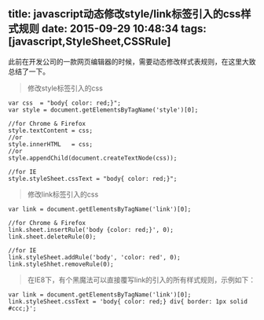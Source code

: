 title: javascript动态修改style/link标签引入的css样式规则
date: 2015-09-29 10:48:34
tags: [javascript,StyleSheet,CSSRule]
---
此前在开发公司的一款网页编辑器的时候，需要动态修改样式表规则，在这里大致总结了一下。

>修改style标签引入的css

    var css  = "body{ color: red;}";
    var style = document.getElementsByTagName('style')[0];

    //for Chrome & Firefox
    style.textContent = css;
    //or
    style.innerHTML   = css;
    //or
    style.appendChild(document.createTextNode(css));

    //for IE
    style.styleSheet.cssText = "body{ color: red;}";

>修改link标签引入的css

    var link = document.getElementsByTagName('link')[0];

    //for Chrome & Firefox
    link.sheet.insertRule('body {color: red;}', 0);
    link.sheet.deleteRule(0);

    //for IE
    link.styleSheet.addRule('body', 'color: red', 0);
    link.styleShhet.removeRule(0);

>在IE8下，有个黑魔法可以直接覆写link的引入的所有样式规则，示例如下：

    var link = document.getElementsByTagName('link')[0];
    link.styleSheet.cssText = 'body{ color: red;} div{ border: 1px solid #ccc;}';